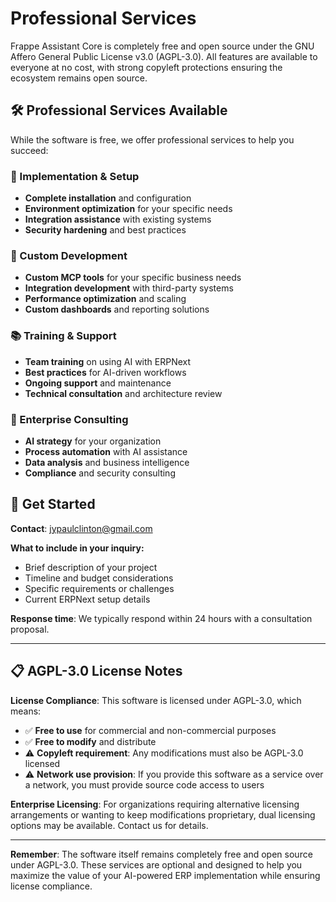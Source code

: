 # Professional Services

Frappe Assistant Core is completely free and open source under the GNU Affero General Public License v3.0 (AGPL-3.0). All features are available to everyone at no cost, with strong copyleft protections ensuring the ecosystem remains open source.

## 🛠️ Professional Services Available

While the software is free, we offer professional services to help you succeed:

### 🚀 Implementation & Setup
- **Complete installation** and configuration
- **Environment optimization** for your specific needs
- **Integration assistance** with existing systems
- **Security hardening** and best practices

### 🔧 Custom Development
- **Custom MCP tools** for your specific business needs
- **Integration development** with third-party systems
- **Performance optimization** and scaling
- **Custom dashboards** and reporting solutions

### 📚 Training & Support
- **Team training** on using AI with ERPNext
- **Best practices** for AI-driven workflows
- **Ongoing support** and maintenance
- **Technical consultation** and architecture review

### 🏢 Enterprise Consulting
- **AI strategy** for your organization
- **Process automation** with AI assistance
- **Data analysis** and business intelligence
- **Compliance** and security consulting

## 📧 Get Started

**Contact**: [jypaulclinton@gmail.com](mailto:jypaulclinton@gmail.com)

**What to include in your inquiry:**
- Brief description of your project
- Timeline and budget considerations
- Specific requirements or challenges
- Current ERPNext setup details

**Response time**: We typically respond within 24 hours with a consultation proposal.

---

## 📋 AGPL-3.0 License Notes

**License Compliance**: This software is licensed under AGPL-3.0, which means:
- ✅ **Free to use** for commercial and non-commercial purposes
- ✅ **Free to modify** and distribute
- ⚠️ **Copyleft requirement**: Any modifications must also be AGPL-3.0 licensed
- ⚠️ **Network use provision**: If you provide this software as a service over a network, you must provide source code access to users

**Enterprise Licensing**: For organizations requiring alternative licensing arrangements or wanting to keep modifications proprietary, dual licensing options may be available. Contact us for details.

---

**Remember**: The software itself remains completely free and open source under AGPL-3.0. These services are optional and designed to help you maximize the value of your AI-powered ERP implementation while ensuring license compliance.